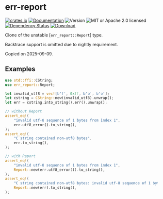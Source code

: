 # err-report

<!-- prettier-ignore-start -->

[![crates.io](https://img.shields.io/crates/v/err-report?label=latest)](https://crates.io/crates/err-report)
[![Documentation](https://docs.rs/err-report/badge.svg?version=0.1.0)](https://docs.rs/err-report/0.1.0)
![Version](https://img.shields.io/badge/rustc-1.75+-ab6000.svg)
![MIT or Apache 2.0 licensed](https://img.shields.io/crates/l/err-report.svg)
<br />
[![Dependency Status](https://deps.rs/crate/err-report/0.1.0/status.svg)](https://deps.rs/crate/err-report/0.1.0)
[![Download](https://img.shields.io/crates/d/err-report.svg)](https://crates.io/crates/err-report)

<!-- prettier-ignore-end -->

<!-- cargo-rdme start -->

Clone of the unstable [`err_report::Report`] type.

Backtrace support is omitted due to nightly requirement.

Copied on 2025-09-09.

## Examples

```rust
use std::ffi::CString;
use err_report::Report;

let invalid_utf8 = vec![b'f', 0xff, b'o', b'o'];
let cstring = CString::new(invalid_utf8).unwrap();
let err = cstring.into_string().err().unwrap();

// without Report
assert_eq!(
    "invalid utf-8 sequence of 1 bytes from index 1",
    err.utf8_error().to_string(),
);
assert_eq!(
    "C string contained non-utf8 bytes",
    err.to_string(),
);

// with Report
assert_eq!(
    "invalid utf-8 sequence of 1 bytes from index 1",
    Report::new(err.utf8_error()).to_string(),
);
assert_eq!(
    "C string contained non-utf8 bytes: invalid utf-8 sequence of 1 bytes from index 1",
    Report::new(err).to_string(),
);
```

<!-- cargo-rdme end -->
